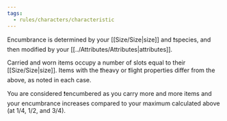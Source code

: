 ```yaml
---
tags:
  - rules/characters/characteristic
---
```

Encumbrance is determined by your [[Size/Size|size]] and ❗species, and then modified by your [[../Attributes/Attributes|attributes]].

Carried and worn items occupy a number of slots equal to their [[Size/Size|size]].
Items with the ❗heavy or ❗light properties differ from the above, as noted in each case.

You are considered ❗encumbered as you carry more and more items and your encumbrance increases compared to your maximum calculated above (at 1/4, 1/2, and 3/4).
